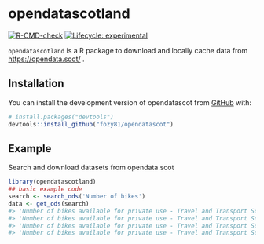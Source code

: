 
<!-- README.md is generated from README.Rmd. Please edit that file -->

# opendatascotland

<!-- badges: start -->

[![R-CMD-check](https://github.com/fozy81/opendatascot/actions/workflows/R-CMD-check.yaml/badge.svg)](https://github.com/fozy81/opendatascot/actions/workflows/R-CMD-check.yaml)
[![Lifecycle:
experimental](https://img.shields.io/badge/lifecycle-experimental-orange.svg)](https://lifecycle.r-lib.org/articles/stages.html#experimental)
<!-- badges: end -->

`opendatascotland` is a R package to download and locally cache data
from <https://opendata.scot/> .

## Installation

You can install the development version of opendatascot from
[GitHub](https://github.com/) with:

``` r
# install.packages("devtools")
devtools::install_github("fozy81/opendatascot")
```

## Example

Search and download datasets from opendata.scot

``` r
library(opendatascotland)
## basic example code
search <- search_ods('Number of bikes')
data <- get_ods(search)
#> 'Number of bikes available for private use - Travel and Transport Scotland 2016 - Scottish Household Survey' dataset was last downloaded on 2022-07-06
#> 'Number of bikes available for private use - Travel and Transport Scotland 2017 - Scottish Household Survey' dataset was last downloaded on 2022-07-06
#> 'Number of bikes available for private use - Travel and Transport Scotland 2018 - Scottish Household Survey' dataset was last downloaded on 2022-07-06
#> 'Number of bikes available for private use - Travel and Transport Scotland 2019 - Scottish Household Survey' dataset was last downloaded on 2022-07-06
```

